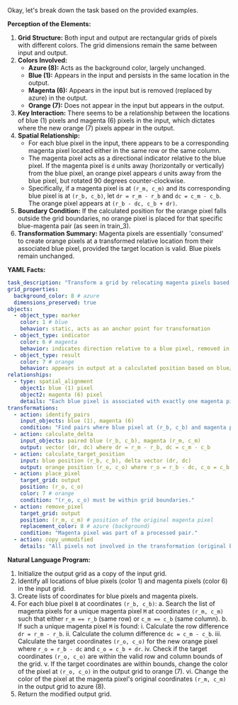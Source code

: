 Okay, let's break down the task based on the provided examples.

**Perception of the Elements:**

1.  **Grid Structure:** Both input and output are rectangular grids of pixels with different colors. The grid dimensions remain the same between input and output.
2.  **Colors Involved:**
    *   **Azure (8):** Acts as the background color, largely unchanged.
    *   **Blue (1):** Appears in the input and persists in the same location in the output.
    *   **Magenta (6):** Appears in the input but is removed (replaced by azure) in the output.
    *   **Orange (7):** Does not appear in the input but appears in the output.
3.  **Key Interaction:** There seems to be a relationship between the locations of blue (1) pixels and magenta (6) pixels in the input, which dictates where the new orange (7) pixels appear in the output.
4.  **Spatial Relationship:**
    *   For each blue pixel in the input, there appears to be a corresponding magenta pixel located either in the same row or the same column.
    *   The magenta pixel acts as a directional indicator relative to the blue pixel. If the magenta pixel is `d` units away (horizontally or vertically) from the blue pixel, an orange pixel appears `d` units away from the blue pixel, but rotated 90 degrees counter-clockwise.
    *   Specifically, if a magenta pixel is at `(r_m, c_m)` and its corresponding blue pixel is at `(r_b, c_b)`, let `dr = r_m - r_b` and `dc = c_m - c_b`. The orange pixel appears at `(r_b - dc, c_b + dr)`.
5.  **Boundary Condition:** If the calculated position for the orange pixel falls outside the grid boundaries, no orange pixel is placed for that specific blue-magenta pair (as seen in train_3).
6.  **Transformation Summary:** Magenta pixels are essentially 'consumed' to create orange pixels at a transformed relative location from their associated blue pixel, provided the target location is valid. Blue pixels remain unchanged.

**YAML Facts:**


```yaml
task_description: "Transform a grid by relocating magenta pixels based on their relative position to blue pixels, changing their color to orange and rotating the relative position vector by -90 degrees."
grid_properties:
  background_color: 8 # azure
  dimensions_preserved: true
objects:
  - object_type: marker
    color: 1 # blue
    behavior: static, acts as an anchor point for transformation
  - object_type: indicator
    color: 6 # magenta
    behavior: indicates direction relative to a blue pixel, removed in output
  - object_type: result
    color: 7 # orange
    behavior: appears in output at a calculated position based on blue/magenta pairs
relationships:
  - type: spatial_alignment
    object1: blue (1) pixel
    object2: magenta (6) pixel
    details: "Each blue pixel is associated with exactly one magenta pixel located in the same row or same column."
transformations:
  - action: identify_pairs
    input_objects: blue (1), magenta (6)
    condition: "Find pairs where blue pixel at (r_b, c_b) and magenta pixel at (r_m, c_m) satisfy r_b == r_m OR c_b == c_m."
  - action: calculate_delta
    input_objects: paired blue (r_b, c_b), magenta (r_m, c_m)
    output: vector (dr, dc) where dr = r_m - r_b, dc = c_m - c_b
  - action: calculate_target_position
    input: blue position (r_b, c_b), delta vector (dr, dc)
    output: orange position (r_o, c_o) where r_o = r_b - dc, c_o = c_b + dr
  - action: place_pixel
    target_grid: output
    position: (r_o, c_o)
    color: 7 # orange
    condition: "(r_o, c_o) must be within grid boundaries."
  - action: remove_pixel
    target_grid: output
    position: (r_m, c_m) # position of the original magenta pixel
    replacement_color: 8 # azure (background)
    condition: "Magenta pixel was part of a processed pair."
  - action: copy_unmodified
    details: "All pixels not involved in the transformation (original blue pixels, background pixels, magenta pixels without a row/column aligned blue pixel) are copied from input to output, except for the magenta pixels which are removed."

```


**Natural Language Program:**

1.  Initialize the output grid as a copy of the input grid.
2.  Identify all locations of blue pixels (color 1) and magenta pixels (color 6) in the input grid.
3.  Create lists of coordinates for blue pixels and magenta pixels.
4.  For each blue pixel `B` at coordinates `(r_b, c_b)`:
    a.  Search the list of magenta pixels for a unique magenta pixel `M` at coordinates `(r_m, c_m)` such that either `r_m == r_b` (same row) or `c_m == c_b` (same column).
    b.  If such a unique magenta pixel `M` is found:
        i.  Calculate the row difference `dr = r_m - r_b`.
        ii. Calculate the column difference `dc = c_m - c_b`.
        iii. Calculate the target coordinates `(r_o, c_o)` for the new orange pixel where `r_o = r_b - dc` and `c_o = c_b + dr`.
        iv. Check if the target coordinates `(r_o, c_o)` are within the valid row and column bounds of the grid.
        v.  If the target coordinates are within bounds, change the color of the pixel at `(r_o, c_o)` in the output grid to orange (7).
        vi. Change the color of the pixel at the magenta pixel's original coordinates `(r_m, c_m)` in the output grid to azure (8).
5.  Return the modified output grid.